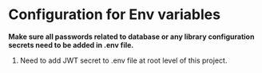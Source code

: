 <h1>Configuration for Env variables</h1>
<p><b>Make sure all passwords related to database or any library configuration secrets need to be added in .env file.</b></p>
<ol>
<li>Need to add JWT secret to .env file at root level of this project.</li>
</ol>
